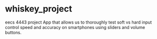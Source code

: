# whiskey_project
eecs 4443 project
App that allows us to thoroughly test soft vs hard input control speed and accuracy on smartphones using sliders and volume buttons.
